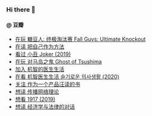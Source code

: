 ### Hi there 👋

<!--
**dofine/dofine** is a ✨ _special_ ✨ repository because its `README.md` (this file) appears on your GitHub profile.

Here are some ideas to get you started:

- 🔭 I’m currently working on ...
- 🌱 I’m currently learning ...
- 👯 I’m looking to collaborate on ...
- 🤔 I’m looking for help with ...
- 💬 Ask me about ...
- 📫 How to reach me: ...
- 😄 Pronouns: ...
- ⚡ Fun fact: ...
-->

#### @ 豆瓣
<!-- DOUBAN-ACTIVITIES:START -->
- [在玩 糖豆人: 终极淘汰赛 Fall Guys: Ultimate Knockout](https://www.douban.com/doubanapp/dispatch?uri=/status/3091778727/)
- [在读 把自己作为方法](https://www.douban.com/doubanapp/dispatch?uri=/status/3079493673/)
- [看过 小丑 Joker‎ (2019)](https://www.douban.com/doubanapp/dispatch?uri=/status/3079459965/)
- [在玩 对马岛之鬼 Ghost of Tsushima](https://www.douban.com/doubanapp/dispatch?uri=/status/3079453080/)
- [加入 机智的医生生活](https://www.douban.com/doubanapp/dispatch?uri=/status/3025863333/)
- [在看 机智医生生活 슬기로운 의사생활‎ (2020)](https://www.douban.com/doubanapp/dispatch?uri=/status/2989005888/)
- [关注 作为一个产品汪读的书](https://www.douban.com/doubanapp/dispatch?uri=/status/2768286362/)
- [想读 传播网络理论](https://www.douban.com/doubanapp/dispatch?uri=/status/2760665014/)
- [想看 1917‎ (2019)](https://www.douban.com/doubanapp/dispatch?uri=/status/2760663691/)
- [想读 经济学与法律的对话](https://www.douban.com/doubanapp/dispatch?uri=/status/2749519618/)
<!-- DOUBAN-ACTIVITIES:END -->
